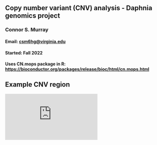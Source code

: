 ## Copy number variant (CNV) analysis - Daphnia genomics project

### Connor S. Murray
#### Email: csm6hg@virginia.edu
#### Started: Fall 2022

#### Uses CN.mops package in R: https://bioconductor.org/packages/release/bioc/html/cn.mops.html

## Example CNV region
![Example CNV](https://github.com/connor122721/CNV-Analysis/blob/main/Figures/cnv.validation.cnvr404.pdf)
